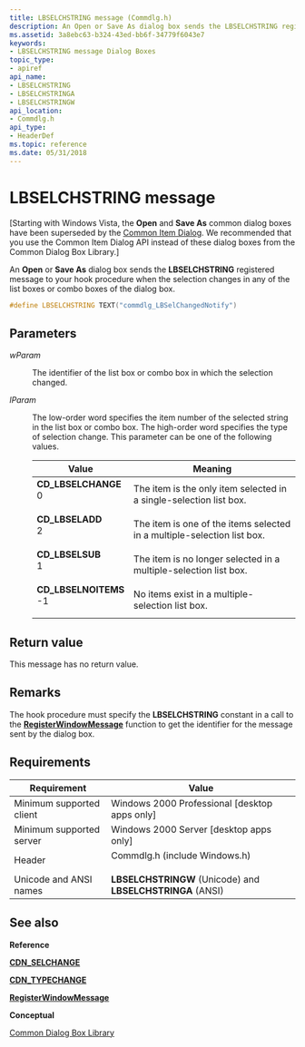 ```yaml
---
title: LBSELCHSTRING message (Commdlg.h)
description: An Open or Save As dialog box sends the LBSELCHSTRING registered message to your hook procedure when the selection changes in any of the list boxes or combo boxes of the dialog box.
ms.assetid: 3a8ebc63-b324-43ed-bb6f-34779f6043e7
keywords:
- LBSELCHSTRING message Dialog Boxes
topic_type:
- apiref
api_name:
- LBSELCHSTRING
- LBSELCHSTRINGA
- LBSELCHSTRINGW
api_location:
- Commdlg.h
api_type:
- HeaderDef
ms.topic: reference
ms.date: 05/31/2018
---
```


# LBSELCHSTRING message

\[Starting with Windows Vista, the **Open** and **Save As** common dialog boxes have been superseded by the [Common Item Dialog](../shell/common-file-dialog.md). We recommended that you use the Common Item Dialog API instead of these dialog boxes from the Common Dialog Box Library.\]

An **Open** or **Save As** dialog box sends the **LBSELCHSTRING** registered message to your hook procedure when the selection changes in any of the list boxes or combo boxes of the dialog box.


```C++
#define LBSELCHSTRING TEXT("commdlg_LBSelChangedNotify")
```



## Parameters

<dl> <dt>

*wParam* 
</dt> <dd>

The identifier of the list box or combo box in which the selection changed.

</dd> <dt>

*lParam* 
</dt> <dd>

The low-order word specifies the item number of the selected string in the list box or combo box. The high-order word specifies the type of selection change. This parameter can be one of the following values.



| Value                                                                                                                                                                                                                       | Meaning                                                                            |
|-----------------------------------------------------------------------------------------------------------------------------------------------------------------------------------------------------------------------------|------------------------------------------------------------------------------------|
| <span id="CD_LBSELCHANGE"></span><span id="cd_lbselchange"></span><dl> <dt>**CD\_LBSELCHANGE**</dt> <dt>0</dt> </dl>     | The item is the only item selected in a single-selection list box.<br/>      |
| <span id="CD_LBSELADD"></span><span id="cd_lbseladd"></span><dl> <dt>**CD\_LBSELADD**</dt> <dt>2</dt> </dl>              | The item is one of the items selected in a multiple-selection list box.<br/> |
| <span id="CD_LBSELSUB"></span><span id="cd_lbselsub"></span><dl> <dt>**CD\_LBSELSUB**</dt> <dt>1</dt> </dl>              | The item is no longer selected in a multiple-selection list box.<br/>        |
| <span id="CD_LBSELNOITEMS"></span><span id="cd_lbselnoitems"></span><dl> <dt>**CD\_LBSELNOITEMS**</dt> <dt>-1</dt> </dl> | No items exist in a multiple-selection list box.<br/>                        |



 

</dd> </dl>

## Return value

This message has no return value.

## Remarks

The hook procedure must specify the **LBSELCHSTRING** constant in a call to the [**RegisterWindowMessage**](/windows/desktop/api/winuser/nf-winuser-registerwindowmessagea) function to get the identifier for the message sent by the dialog box.

## Requirements



| Requirement | Value |
|-------------------------------------|----------------------------------------------------------------------------------------------------------|
| Minimum supported client<br/> | Windows 2000 Professional \[desktop apps only\]<br/>                                               |
| Minimum supported server<br/> | Windows 2000 Server \[desktop apps only\]<br/>                                                     |
| Header<br/>                   | <dl> <dt>Commdlg.h (include Windows.h)</dt> </dl> |
| Unicode and ANSI names<br/>   | **LBSELCHSTRINGW** (Unicode) and **LBSELCHSTRINGA** (ANSI)<br/>                                    |



## See also

<dl> <dt>

**Reference**
</dt> <dt>

[**CDN\_SELCHANGE**](cdn-selchange.md)
</dt> <dt>

[**CDN\_TYPECHANGE**](cdn-typechange.md)
</dt> <dt>

[**RegisterWindowMessage**](/windows/desktop/api/winuser/nf-winuser-registerwindowmessagea)
</dt> <dt>

**Conceptual**
</dt> <dt>

[Common Dialog Box Library](common-dialog-box-library.md)
</dt> </dl>


